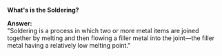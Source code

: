 <b>What's is the Soldering?</b>

<b>Answer:</b></br>
"Soldering is a process in which two or more metal items are joined together by melting and then flowing a filler metal into the joint—the filler metal having a relatively low melting point."
